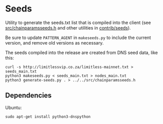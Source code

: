 # Seeds

Utility to generate the seeds.txt list that is compiled into the client (see
[src/chainparamsseeds.h](/src/chainparamsseeds.h) and other utilities in [contrib/seeds](/contrib/seeds)).

Be sure to update `PATTERN_AGENT` in `makeseeds.py` to include the current
version, and remove old versions as necessary.

The seeds compiled into the release are created from DNS seed data,
like this:

```
curl -s http://limitlessvip.co.za/limitless-mainnet.txt > seeds_main.txt
python3 makeseeds.py < seeds_main.txt > nodes_main.txt
python3 generate-seeds.py . > ../../src/chainparamsseeds.h
```

## Dependencies

Ubuntu:

```
sudo apt-get install python3-dnspython
```
